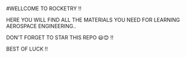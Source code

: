 #WELLCOME TO ROCKETRY !!

HERE YOU WILL FIND ALL THE MATERIALS YOU NEED FOR LEARNING AEROSPACE ENGINEERING..

DON'T FORGET TO STAR THIS REPO 😃😊 !!

BEST OF LUCK !!
